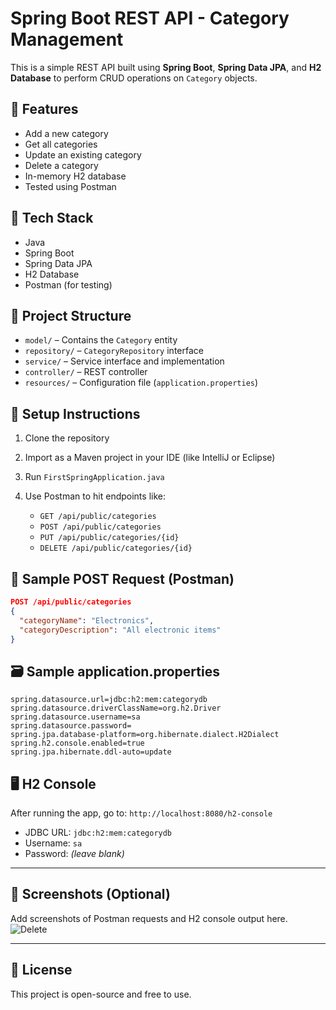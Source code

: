 # Spring Boot REST API - Category Management

This is a simple REST API built using **Spring Boot**, **Spring Data JPA**, and **H2 Database** to perform CRUD operations on `Category` objects.

## 📌 Features

- Add a new category
- Get all categories
- Update an existing category
- Delete a category
- In-memory H2 database
- Tested using Postman

## 🧰 Tech Stack

- Java
- Spring Boot
- Spring Data JPA
- H2 Database
- Postman (for testing)

## 📁 Project Structure

- `model/` – Contains the `Category` entity
- `repository/` – `CategoryRepository` interface
- `service/` – Service interface and implementation
- `controller/` – REST controller
- `resources/` – Configuration file (`application.properties`)

## 🔧 Setup Instructions

1. Clone the repository
2. Import as a Maven project in your IDE (like IntelliJ or Eclipse)
3. Run `FirstSpringApplication.java`
4. Use Postman to hit endpoints like:

   - `GET /api/public/categories`
   - `POST /api/public/categories`
   - `PUT /api/public/categories/{id}`
   - `DELETE /api/public/categories/{id}`

## 🔗 Sample POST Request (Postman)

```json
POST /api/public/categories
{
  "categoryName": "Electronics",
  "categoryDescription": "All electronic items"
}
```

## 🗃️ Sample application.properties

```properties
spring.datasource.url=jdbc:h2:mem:categorydb
spring.datasource.driverClassName=org.h2.Driver
spring.datasource.username=sa
spring.datasource.password=
spring.jpa.database-platform=org.hibernate.dialect.H2Dialect
spring.h2.console.enabled=true
spring.jpa.hibernate.ddl-auto=update
```

## 🖥️ H2 Console

After running the app, go to: `http://localhost:8080/h2-console`  
- JDBC URL: `jdbc:h2:mem:categorydb`
- Username: `sa`  
- Password: *(leave blank)*

---

## 📸 Screenshots (Optional)
Add screenshots of Postman requests and H2 console output here.
![Delete](https://github.com/user-attachments/assets/1775c308-2871-4e54-a1f9-5559fb3ca5d2)

---

## 📜 License
This project is open-source and free to use.
